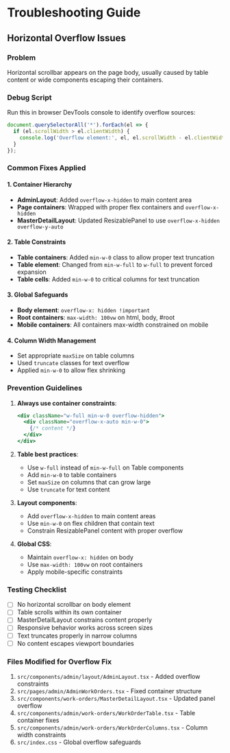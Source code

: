 # Troubleshooting Guide

## Horizontal Overflow Issues

### Problem
Horizontal scrollbar appears on the page body, usually caused by table content or wide components escaping their containers.

### Debug Script
Run this in browser DevTools console to identify overflow sources:

```javascript
document.querySelectorAll('*').forEach(el => {
  if (el.scrollWidth > el.clientWidth) {
    console.log('Overflow element:', el, el.scrollWidth - el.clientWidth);
  }
});
```

### Common Fixes Applied

#### 1. Container Hierarchy
- **AdminLayout**: Added `overflow-x-hidden` to main content area
- **Page containers**: Wrapped with proper flex containers and `overflow-x-hidden`
- **MasterDetailLayout**: Updated ResizablePanel to use `overflow-x-hidden overflow-y-auto`

#### 2. Table Constraints
- **Table containers**: Added `min-w-0` class to allow proper text truncation
- **Table element**: Changed from `min-w-full` to `w-full` to prevent forced expansion
- **Table cells**: Added `min-w-0` to critical columns for text truncation

#### 3. Global Safeguards
- **Body element**: `overflow-x: hidden !important`
- **Root containers**: `max-width: 100vw` on html, body, #root
- **Mobile containers**: All containers max-width constrained on mobile

#### 4. Column Width Management
- Set appropriate `maxSize` on table columns
- Used `truncate` classes for text overflow
- Applied `min-w-0` to allow flex shrinking

### Prevention Guidelines

1. **Always use container constraints**:
   ```jsx
   <div className="w-full min-w-0 overflow-hidden">
     <div className="overflow-x-auto min-w-0">
       {/* content */}
     </div>
   </div>
   ```

2. **Table best practices**:
   - Use `w-full` instead of `min-w-full` on Table components
   - Add `min-w-0` to table containers
   - Set `maxSize` on columns that can grow large
   - Use `truncate` for text content

3. **Layout components**:
   - Add `overflow-x-hidden` to main content areas
   - Use `min-w-0` on flex children that contain text
   - Constrain ResizablePanel content with proper overflow

4. **Global CSS**:
   - Maintain `overflow-x: hidden` on body
   - Use `max-width: 100vw` on root containers
   - Apply mobile-specific constraints

### Testing Checklist

- [ ] No horizontal scrollbar on body element
- [ ] Table scrolls within its own container
- [ ] MasterDetailLayout constrains content properly
- [ ] Responsive behavior works across screen sizes
- [ ] Text truncates properly in narrow columns
- [ ] No content escapes viewport boundaries

### Files Modified for Overflow Fix

1. `src/components/admin/layout/AdminLayout.tsx` - Added overflow constraints
2. `src/pages/admin/AdminWorkOrders.tsx` - Fixed container structure
3. `src/components/work-orders/MasterDetailLayout.tsx` - Updated panel overflow
4. `src/components/admin/work-orders/WorkOrderTable.tsx` - Table container fixes
5. `src/components/admin/work-orders/WorkOrderColumns.tsx` - Column width constraints
6. `src/index.css` - Global overflow safeguards